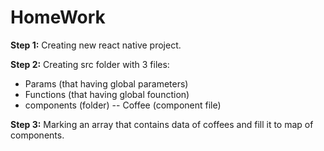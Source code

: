 # HomeWork

**Step 1:**
Creating new react native project.

**Step 2:**
Creating src folder with 3 files:
- Params (that having global parameters)
- Functions (that having global founction)
- components (folder)
-- Coffee (component file)


**Step 3:**
Marking an array that contains data of coffees and fill it to map of components.